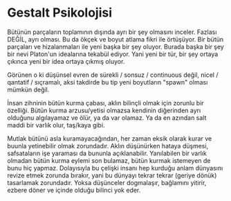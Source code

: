 # Gestalt Psikolojisi

Bütünün parçaların toplamının dışında ayrı bir şey olmasını inceler. Fazlası
DEĞİL, ayrı olması. Bu da ökçek ve boyut atlama fikri ile örtüşüyor. Bir bütün
parçaları ve hizalanmaları ile yeni başka bir şey oluyor. Burada başka bir şey
bir nevi Platon'un idealarına tekabül ediyor. Yani yeni bir tür, bir şey ortaya
çıkınca yeni bir idea ortaya çıkmış oluyor.

Görünen o ki düşünsel evren de sürekli / sonsuz / continuous değil, nicel /
qantatif / sıçramalı, aksi takdirde bu tip yeni boyutların "spawn" olması mümkün
değil.

İnsan zihninin bütün kurma çabası, aklın bilinçli olmak için zorunlu bir
özelliği. Bütün kurma arzusu/yetisi olmazsa kendinin diğerinden ayrı olduğunu
algılayamaz ve ölür, ya da var olamaz. Ya da en azından salt maddi bir varlık
olur, taş/kaya gibi.

Mutlak bütünü asla kuramayacağından, her zaman eksik olarak kurar ve buunla
yetinebilir olmak zorundadır. Aklın düşünürken hataya düşmesi, safsataların işe
yaraması da bununla açıklanabilir. Yanılabilen bir varlık olmadan bütün kurma
eylemi son bulamaz, bütün kurmak istemeyen de bunu hiç yapmaz. Dolayısıyla bu
çelişki insanı hep kurduğu anlam dünyasını revize etmek zorunda bırakır, yani bu
dünyayı tekrar tekrar (geriye dönük) tasarlamak zorundadır. Yoksa düşünceler
dogmalaşır, bağlamını yitirir, ezbere döner ve içinde olduğu bilinci yok eder.
